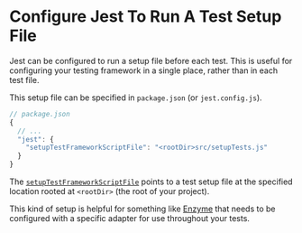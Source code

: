 # Configure Jest To Run A Test Setup File

Jest can be configured to run a setup file before each test. This is useful
for configuring your testing framework in a single place, rather than in
each test file.

This setup file can be specified in `package.json` (or `jest.config.js`).

```javascript
// package.json
{
  // ...
  "jest": {
    "setupTestFrameworkScriptFile": "<rootDir>src/setupTests.js"
  }
}
```

The
[`setupTestFrameworkScriptFile`](https://facebook.github.io/jest/docs/en/configuration.html#setuptestframeworkscriptfile-string)
points to a test setup file at the specified location rooted at `<rootDir>`
(the root of your project).

This kind of setup is helpful for something like
[Enzyme](https://github.com/airbnb/enzyme/blob/master/docs/guides/jest.md)
that needs to be configured with a specific adapter for use throughout your
tests.
